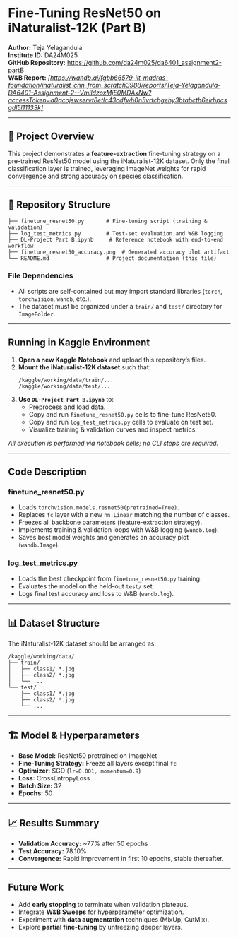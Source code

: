 # Fine-Tuning ResNet50 on iNaturalist-12K (Part B)

**Author:** Teja Yelagandula  
**Institute ID:** DA24M025  
**GitHub Repository:** https://github.com/da24m025/da6401_assignment2-partB  
**W&B Report:** _[https://wandb.ai/fgbb66579-iit-madras-foundation/inaturalist_cnn_from_scratch3988/reports/Teja-Yelagandula-DA6401-Assignment-2--VmlldzoxMjE0MDAxNw?accessToken=a0qcojswservt8etlc43cdfwh0n5vrtchgehy3btabcth6eirhpcsgdl5l11133k]_

---

## 📖 Project Overview

This project demonstrates a **feature-extraction** fine-tuning strategy on a pre-trained ResNet50 model using the iNaturalist-12K dataset. Only the final classification layer is trained, leveraging ImageNet weights for rapid convergence and strong accuracy on species classification.

---

## 📁 Repository Structure

```
├── finetune_resnet50.py       # Fine-tuning script (training & validation)
├── log_test_metrics.py        # Test-set evaluation and W&B logging
├── DL-Project Part B.ipynb     # Reference notebook with end-to-end workflow
├── finetune_resnet50_accuracy.png  # Generated accuracy plot artifact
└── README.md                  # Project documentation (this file)
```

### File Dependencies
- All scripts are self-contained but may import standard libraries (`torch`, `torchvision`, `wandb`, etc.).
- The dataset must be organized under a `train/` and `test/` directory for `ImageFolder`.

---

##  Running in Kaggle Environment

1. **Open a new Kaggle Notebook** and upload this repository’s files.  
2. **Mount the iNaturalist-12K dataset** such that:
   ```text
   /kaggle/working/data/train/...
   /kaggle/working/data/test/...
   ```
3. **Use `DL-Project Part B.ipynb`** to:
   - Preprocess and load data.  
   - Copy and run `finetune_resnet50.py` cells to fine-tune ResNet50.  
   - Copy and run `log_test_metrics.py` cells to evaluate on test set.  
   - Visualize training & validation curves and inspect metrics.

_All execution is performed via notebook cells; no CLI steps are required._

---

##  Code Description

### finetune_resnet50.py
- Loads `torchvision.models.resnet50(pretrained=True)`.
- Replaces `fc` layer with a new `nn.Linear` matching the number of classes.
- Freezes all backbone parameters (feature-extraction strategy).
- Implements training & validation loops with W&B logging (`wandb.log`).
- Saves best model weights and generates an accuracy plot (`wandb.Image`).

### log_test_metrics.py
- Loads the best checkpoint from `finetune_resnet50.py` training.
- Evaluates the model on the held-out `test/` set.
- Logs final test accuracy and loss to W&B (`wandb.log`).

---

## 📊 Dataset Structure

The iNaturalist-12K dataset should be arranged as:
```
/kaggle/working/data/
├── train/
│   ├── class1/ *.jpg
│   ├── class2/ *.jpg
│   └── ...
└── test/
    ├── class1/ *.jpg
    ├── class2/ *.jpg
    └── ...
```

---

## 🏗 Model & Hyperparameters

- **Base Model:** ResNet50 pretrained on ImageNet
- **Fine-Tuning Strategy:** Freeze all layers except final `fc`
- **Optimizer:** SGD (`lr=0.001, momentum=0.9`)
- **Loss:** CrossEntropyLoss
- **Batch Size:** 32
- **Epochs:** 50

---

## 📈 Results Summary

- **Validation Accuracy:** ~77% after 50 epochs
- **Test Accuracy:** 78.10%
- **Convergence:** Rapid improvement in first 10 epochs, stable thereafter.

---

##  Future Work

- Add **early stopping** to terminate when validation plateaus.
- Integrate **W&B Sweeps** for hyperparameter optimization.
- Experiment with **data augmentation** techniques (MixUp, CutMix).
- Explore **partial fine-tuning** by unfreezing deeper layers.





